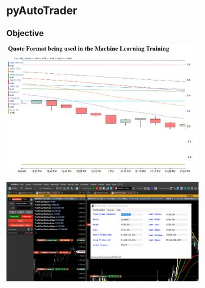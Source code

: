 # pyAutoTrader

## Objective


![Alt text](./ML.Frame.Example.png)

![Alt text](./ProfitDemoBot.png)
